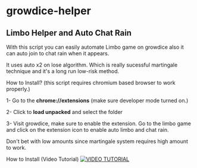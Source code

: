 # growdice-helper

## Limbo Helper and Auto Chat Rain

With this script you can easily automate Limbo game on growdice also it can auto join to chat rain when it appears.

It uses auto x2 on lose algorithm. Which is really sucessful martingale technique and it's a long run low-risk method.

How to Install? (this script requires chromium based browser to work properly.)

1- Go to the **chrome://extensions** (make sure developer mode turned on.) 

2- Click to **load unpacked** and select the folder

3- Visit growdice, make sure to enable the extension. Go to the limbo game and click on the extension icon to enable auto limbo and chat rain.

Don't bet with low amounts since martingale system requires high amount to work.

How to Install (Video Tutorial)
[![VIDEO TUTORIAL](https://img.youtube.com/vi/KUSYcaOP-U4/0.jpg)](https://www.youtube.com/watch?v=KUSYcaOP-U4)
